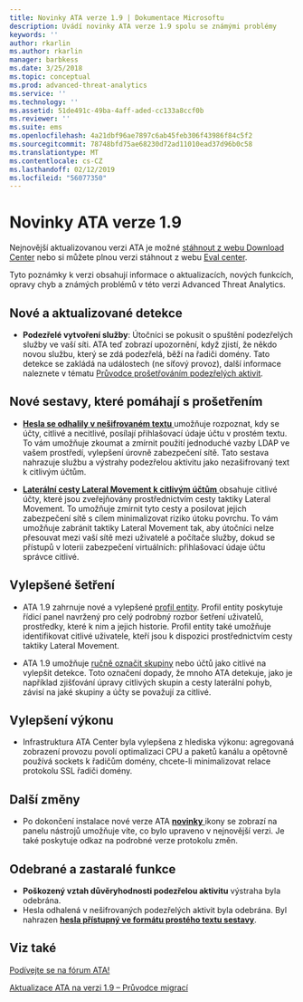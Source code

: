 ```yaml
---
title: Novinky ATA verze 1.9 | Dokumentace Microsoftu
description: Uvádí novinky ATA verze 1.9 spolu se známými problémy
keywords: ''
author: rkarlin
ms.author: rkarlin
manager: barbkess
ms.date: 3/25/2018
ms.topic: conceptual
ms.prod: advanced-threat-analytics
ms.service: ''
ms.technology: ''
ms.assetid: 51de491c-49ba-4aff-aded-cc133a8ccf0b
ms.reviewer: ''
ms.suite: ems
ms.openlocfilehash: 4a21dbf96ae7897c6ab45feb306f43986f84c5f2
ms.sourcegitcommit: 78748bfd75ae68230d72ad11010ead37d96b0c58
ms.translationtype: MT
ms.contentlocale: cs-CZ
ms.lasthandoff: 02/12/2019
ms.locfileid: "56077350"
---
```

# <a name="whats-new-in-ata-version-19"></a>Novinky ATA verze 1.9

Nejnovější aktualizovanou verzi ATA je možné [stáhnout z webu Download Center](https://www.microsoft.com/download/details.aspx?id=56725) nebo si můžete plnou verzi stáhnout z webu [Eval center](http://www.microsoft.com/evalcenter/evaluate-microsoft-advanced-threat-analytics).

Tyto poznámky k verzi obsahují informace o aktualizacích, nových funkcích, opravy chyb a známých problémů v této verzi Advanced Threat Analytics.

## <a name="new--updated-detections"></a>Nové a aktualizované detekce

-  **Podezřelé vytvoření služby**: Útočníci se pokusit o spuštění podezřelých služby ve vaší síti. ATA teď zobrazí upozornění, když zjistí, že někdo novou službu, který se zdá podezřelá, běží na řadiči domény. Tato detekce se zakládá na událostech (ne síťový provoz), další informace naleznete v tématu [Průvodce prošetřováním podezřelých aktivit](suspicious-activity-guide.md#suspicious-service-creation).


## <a name="new-reports-to-help-you-investigate"></a>Nové sestavy, které pomáhají s prošetřením 

-   [ **Hesla se odhalily v nešifrovaném textu** ](reports.md) umožňuje rozpoznat, kdy se účty, citlivé a necitlivé, posílají přihlašovací údaje účtu v prostém textu. To vám umožňuje zkoumat a zmírnit použití jednoduché vazby LDAP ve vašem prostředí, vylepšení úrovně zabezpečení sítě. Tato sestava nahrazuje službu a výstrahy podezřelou aktivitu jako nezašifrovaný text k citlivým účtům.

- [ **Laterální cesty Lateral Movement k citlivým účtům** ](reports.md) obsahuje citlivé účty, které jsou zveřejňovány prostřednictvím cesty taktiky Lateral Movement. To umožňuje zmírnit tyto cesty a posilovat jejich zabezpečení sítě s cílem minimalizovat riziko útoku povrchu. To vám umožňuje zabránit taktiky Lateral Movement tak, aby útočníci nelze přesouvat mezi vaší sítě mezi uživatelé a počítače služby, dokud se přístupů v loterii zabezpečení virtuálních: přihlašovací údaje účtu správce citlivé.

## <a name="improved-investigation"></a>Vylepšené šetření

-  ATA 1.9 zahrnuje nové a vylepšené [profil entity](entity-profiles.md). Profil entity poskytuje řídicí panel navržený pro celý podrobný rozbor šetření uživatelů, prostředky, které k nim a jejich historie. Profil entity také umožňuje identifikovat citlivé uživatele, kteří jsou k dispozici prostřednictvím cesty taktiky Lateral Movement. 

-   ATA 1.9 umožňuje [ručně označit skupiny](tag-sensitive-accounts.md) nebo účtů jako citlivé na vylepšit detekce. Toto označení dopady, že mnoho ATA detekuje, jako je například zjišťování úpravy citlivých skupin a cesty laterální pohyb, závisí na jaké skupiny a účty se považují za citlivé.

## <a name="performance-improvements"></a>Vylepšení výkonu

- Infrastruktura ATA Center byla vylepšena z hlediska výkonu: agregovaná zobrazení provozu povolí optimalizaci CPU a paketů kanálu a opětovně používá sockets k řadičům domény, chcete-li minimalizovat relace protokolu SSL řadiči domény.



## <a name="additional-changes"></a>Další změny

- Po dokončení instalace nové verze ATA [ **novinky** ](working-with-ata-console.md) ikony se zobrazí na panelu nástrojů umožňuje víte, co bylo upraveno v nejnovější verzi. Je také poskytuje odkaz na podrobné verze protokolu změn.


## <a name="removed-and-deprecated-features"></a>Odebrané a zastaralé funkce

- **Poškozený vztah důvěryhodnosti podezřelou aktivitu** výstraha byla odebrána.
- Hesla odhalená v nešifrovaných podezřelých aktivit byla odebrána. Byl nahrazen [ **hesla přístupný ve formátu prostého textu sestavy**](reports.md).



## <a name="see-also"></a>Viz také
[Podívejte se na fórum ATA!](https://social.technet.microsoft.com/Forums/security/home?forum=mata)

[Aktualizace ATA na verzi 1.9 – Průvodce migrací](ata-update-1.9-migration-guide.md)

